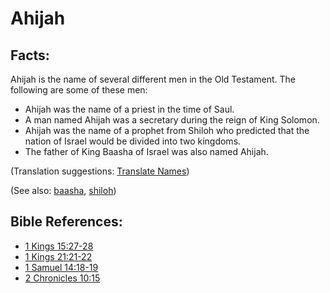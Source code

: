 # Ahijah #

## Facts: ##

Ahijah is the name of several different men in the Old Testament. The following are some of these men:

* Ahijah was the name of a priest in the time of Saul.
* A man named Ahijah was a secretary during the reign of King Solomon.
* Ahijah was the name of a prophet from Shiloh who predicted that the nation of Israel would be divided into two kingdoms.
* The father of King Baasha of Israel was also named Ahijah.

(Translation suggestions: [Translate Names](https://git.door43.org/Door43/en-ta-translate-vol1/src/master/content/translate_names.md))

(See also: [baasha](../other/baasha.md), [shiloh](../other/shiloh.md))

## Bible References: ##

* [1 Kings 15:27-28](https://door43.org/en/bible/notes/1ki/15/27)
* [1 Kings 21:21-22](https://door43.org/en/bible/notes/1ki/21/21)
* [1 Samuel 14:18-19](https://door43.org/en/bible/notes/1sa/14/18)
* [2 Chronicles 10:15](https://door43.org/en/bible/notes/2ch/10/15)

